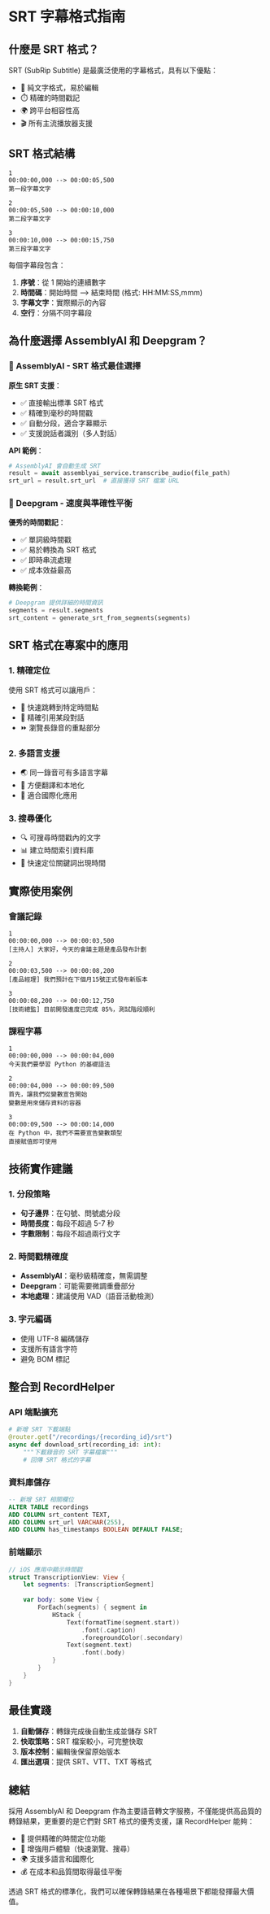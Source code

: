 # SRT 字幕格式指南

## 什麼是 SRT 格式？

SRT (SubRip Subtitle) 是最廣泛使用的字幕格式，具有以下優點：
- 📝 純文字格式，易於編輯
- ⏱️ 精確的時間戳記
- 🌍 跨平台相容性高
- 🎬 所有主流播放器支援

## SRT 格式結構

```srt
1
00:00:00,000 --> 00:00:05,500
第一段字幕文字

2
00:00:05,500 --> 00:00:10,000
第二段字幕文字

3
00:00:10,000 --> 00:00:15,750
第三段字幕文字
```

每個字幕段包含：
1. **序號**：從 1 開始的連續數字
2. **時間碼**：開始時間 --> 結束時間 (格式: HH:MM:SS,mmm)
3. **字幕文字**：實際顯示的內容
4. **空行**：分隔不同字幕段

## 為什麼選擇 AssemblyAI 和 Deepgram？

### 🥇 AssemblyAI - SRT 格式最佳選擇

**原生 SRT 支援**：
- ✅ 直接輸出標準 SRT 格式
- ✅ 精確到毫秒的時間戳
- ✅ 自動分段，適合字幕顯示
- ✅ 支援說話者識別（多人對話）

**API 範例**：
```python
# AssemblyAI 會自動生成 SRT
result = await assemblyai_service.transcribe_audio(file_path)
srt_url = result.srt_url  # 直接獲得 SRT 檔案 URL
```

### 🥈 Deepgram - 速度與準確性平衡

**優秀的時間戳記**：
- ✅ 單詞級時間戳
- ✅ 易於轉換為 SRT 格式
- ✅ 即時串流處理
- ✅ 成本效益最高

**轉換範例**：
```python
# Deepgram 提供詳細的時間資訊
segments = result.segments
srt_content = generate_srt_from_segments(segments)
```

## SRT 格式在專案中的應用

### 1. 精確定位
使用 SRT 格式可以讓用戶：
- 🎯 快速跳轉到特定時間點
- 📍 精確引用某段對話
- ⏩ 瀏覽長錄音的重點部分

### 2. 多語言支援
- 🌏 同一錄音可有多語言字幕
- 🔄 方便翻譯和本地化
- 📱 適合國際化應用

### 3. 搜尋優化
- 🔍 可搜尋時間戳內的文字
- 📊 建立時間索引資料庫
- 🎯 快速定位關鍵詞出現時間

## 實際使用案例

### 會議記錄
```srt
1
00:00:00,000 --> 00:00:03,500
[主持人] 大家好，今天的會議主題是產品發布計劃

2
00:00:03,500 --> 00:00:08,200
[產品經理] 我們預計在下個月15號正式發布新版本

3
00:00:08,200 --> 00:00:12,750
[技術總監] 目前開發進度已完成 85%，測試階段順利
```

### 課程字幕
```srt
1
00:00:00,000 --> 00:00:04,000
今天我們要學習 Python 的基礎語法

2
00:00:04,000 --> 00:00:09,500
首先，讓我們從變數宣告開始
變數是用來儲存資料的容器

3
00:00:09,500 --> 00:00:14,000
在 Python 中，我們不需要宣告變數類型
直接賦值即可使用
```

## 技術實作建議

### 1. 分段策略
- **句子邊界**：在句號、問號處分段
- **時間長度**：每段不超過 5-7 秒
- **字數限制**：每段不超過兩行文字

### 2. 時間戳精確度
- **AssemblyAI**：毫秒級精確度，無需調整
- **Deepgram**：可能需要微調重疊部分
- **本地處理**：建議使用 VAD（語音活動檢測）

### 3. 字元編碼
- 使用 UTF-8 編碼儲存
- 支援所有語言字符
- 避免 BOM 標記

## 整合到 RecordHelper

### API 端點擴充
```python
# 新增 SRT 下載端點
@router.get("/recordings/{recording_id}/srt")
async def download_srt(recording_id: int):
    """下載錄音的 SRT 字幕檔案"""
    # 回傳 SRT 格式的字幕
```

### 資料庫儲存
```sql
-- 新增 SRT 相關欄位
ALTER TABLE recordings 
ADD COLUMN srt_content TEXT,
ADD COLUMN srt_url VARCHAR(255),
ADD COLUMN has_timestamps BOOLEAN DEFAULT FALSE;
```

### 前端顯示
```swift
// iOS 應用中顯示時間戳
struct TranscriptionView: View {
    let segments: [TranscriptionSegment]
    
    var body: some View {
        ForEach(segments) { segment in
            HStack {
                Text(formatTime(segment.start))
                    .font(.caption)
                    .foregroundColor(.secondary)
                Text(segment.text)
                    .font(.body)
            }
        }
    }
}
```

## 最佳實踐

1. **自動儲存**：轉錄完成後自動生成並儲存 SRT
2. **快取策略**：SRT 檔案較小，可完整快取
3. **版本控制**：編輯後保留原始版本
4. **匯出選項**：提供 SRT、VTT、TXT 等格式

## 總結

採用 AssemblyAI 和 Deepgram 作為主要語音轉文字服務，不僅能提供高品質的轉錄結果，更重要的是它們對 SRT 格式的優秀支援，讓 RecordHelper 能夠：

- 🎯 提供精確的時間定位功能
- 📱 增強用戶體驗（快速瀏覽、搜尋）
- 🌍 支援多語言和國際化
- 💰 在成本和品質間取得最佳平衡

透過 SRT 格式的標準化，我們可以確保轉錄結果在各種場景下都能發揮最大價值。